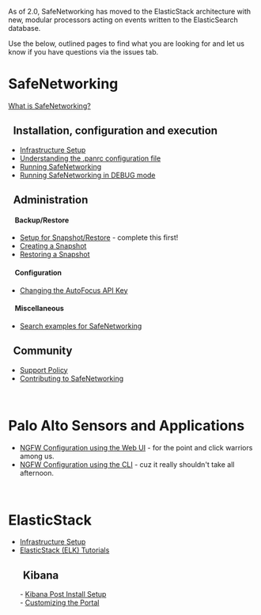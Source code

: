 As of 2.0, SafeNetworking has moved to the ElasticStack architecture with new, modular processors acting on events written to the ElasticSearch database.  

Use the below, outlined pages to find what you are looking for and let us know if you have questions via the issues tab. 

# SafeNetworking
[What is SafeNetworking?](https://github.com/PaloAltoNetworks/safe-networking/wiki/What-is-SafeNetworking%3F)

## &nbsp;&nbsp;Installation, configuration and execution
- [Infrastructure Setup](https://github.com/PaloAltoNetworks/safe-networking/wiki/Infrastructure-Setup)<br/>
- [Understanding the .panrc configuration file](https://github.com/PaloAltoNetworks/safe-networking/wiki/Default-.panrc-configuration-file)<br/>
- [Running SafeNetworking](https://github.com/PaloAltoNetworks/safe-networking/wiki/Running-SafeNetworking)<br/>
- [Running SafeNetworking in DEBUG mode](https://github.com/PaloAltoNetworks/safe-networking/wiki/Running-SafeNetworking-in-DEBUG-mode)<br/>

## &nbsp;&nbsp;Administration
#### &nbsp;&nbsp;&nbsp; Backup/Restore
- [Setup for Snapshot/Restore](https://github.com/PaloAltoNetworks/safe-networking/wiki/Snapshot-Restore-Setup) - complete this first!
- [Creating a Snapshot](https://github.com/PaloAltoNetworks/safe-networking/wiki/Creating-a-Snapshot)
- [Restoring a Snapshot](https://github.com/PaloAltoNetworks/safe-networking/wiki/Restoring-a-Snapshot)
#### &nbsp;&nbsp;&nbsp; Configuration
- [Changing the AutoFocus API Key](https://github.com/PaloAltoNetworks/safe-networking/wiki/Changing-the-Autofocus-API-Key)
#### &nbsp;&nbsp;&nbsp; Miscellaneous
- [Search examples for SafeNetworking](https://github.com/PaloAltoNetworks/safe-networking/wiki/SafeNetworking-Search-Examples)
## &nbsp;&nbsp;Community
- [Support Policy](https://github.com/PaloAltoNetworks/safe-networking/wiki/Support-Policy)
- [Contributing to SafeNetworking](https://github.com/PaloAltoNetworks/safe-networking/wiki/Contributing-to-SafeNetworking)
<br/>

# Palo Alto Sensors and Applications<a name="config-ngfw"></a>
- [NGFW Configuration using the Web UI](https://github.com/PaloAltoNetworks/safe-networking/wiki/NGFW-Configuration-using-the-Web-UI) - for the point and click warriors among us.<br/>
- [NGFW Configuration using the CLI](https://github.com/PaloAltoNetworks/safe-networking/wiki/NGFW-Configuration-using-the-CLI) - cuz it really shouldn't take all afternoon.
<br/>

# ElasticStack
- [Infrastructure Setup](https://github.com/PaloAltoNetworks/safe-networking/wiki/Infrastructure-Setup)</br>
- [ElasticStack (ELK) Tutorials](https://github.com/PaloAltoNetworks/safe-networking/wiki/ElasticStack-(ELK)-Tutorials)<br/>

## &nbsp;&nbsp;&nbsp;&nbsp;&nbsp;&nbsp;Kibana
&nbsp;&nbsp;&nbsp;&nbsp;&nbsp;&nbsp;- [Kibana Post Install Setup](https://github.com/PaloAltoNetworks/safe-networking/wiki/Kibana-post-install-setup)<br/>
&nbsp;&nbsp;&nbsp;&nbsp;&nbsp;&nbsp;- [Customizing the Portal](https://github.com/PaloAltoNetworks/safe-networking/wiki/Customizing-the-Portal)

